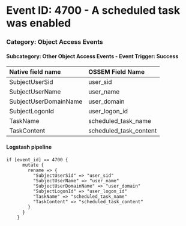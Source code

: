 # Event ID: 4700 - A scheduled task was enabled
### Category: Object Access Events
#### Subcategory: Other Object Access Events - Event Trigger: Success

|Native field name            |OSSEM Field Name                   |
|:----------------------------|:----------------------------------|
| SubjectUserSid              | user_sid                          |
| SubjectUserName             | user_name                         |
| SubjectUserDomainName       | user_domain                       |
| SubjectLogonId              | user_logon_id                     |
| TaskName                    | scheduled_task_name               |
| TaskContent                 | scheduled_task_content            |

#### Logstash pipeline

```
if [event_id] == 4700 {
      mutate {
        rename => {
          "SubjectUserSid" => "user_sid"
          "SubjectUserName" => "user_name"
          "SubjectUserDomainName" => "user_domain"
          "SubjectLogonId" => "user_logon_id"
          "TaskName" => "scheduled_task_name"
          "TaskContent" => "scheduled_task_content"
        }
      }
    }
```